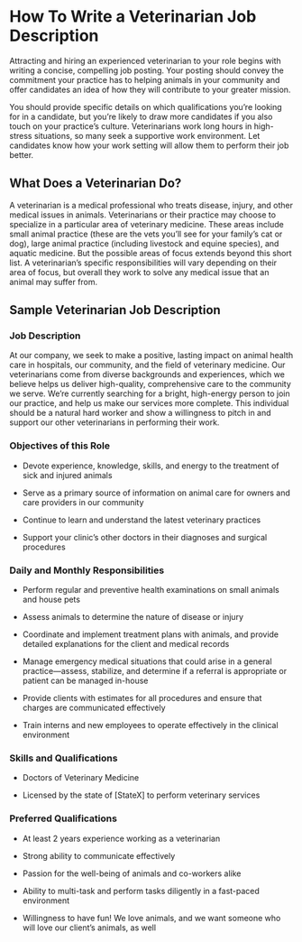 # How To Write a Veterinarian Job Description

Attracting and hiring an experienced veterinarian to your role begins with writing a concise, compelling job posting. Your posting should convey the commitment your practice has to helping animals in your community and offer candidates an idea of how they will contribute to your greater mission.

You should provide specific details on which qualifications you’re looking for in a candidate, but you’re likely to draw more candidates if you also touch on your practice’s culture. Veterinarians work long hours in high-stress situations, so many seek a supportive work environment. Let candidates know how your work setting will allow them to perform their job better.
## What Does a Veterinarian Do?

A veterinarian is a medical professional who treats disease, injury, and other medical issues in animals. Veterinarians or their practice may choose to specialize in a particular area of veterinary medicine. These areas include small animal practice (these are the vets you’ll see for your family’s cat or dog), large animal practice (including livestock and equine species), and aquatic medicine. But the possible areas of focus extends beyond this short list. A veterinarian’s specific responsibilities will vary depending on their area of focus, but overall they work to solve any medical issue that an animal may suffer from.
## Sample Veterinarian Job Description

### Job Description

At our company, we seek to make a positive, lasting impact on animal health care in hospitals, our community, and the field of veterinary medicine. Our veterinarians come from diverse backgrounds and experiences, which we believe helps us deliver high-quality, comprehensive care to the community we serve. We’re currently searching for a bright, high-energy person to join our practice, and help us make our services more complete. This individual should be a natural hard worker and show a willingness to pitch in and support our other veterinarians in performing their work.

### Objectives of this Role

* Devote experience, knowledge, skills, and energy to the treatment of sick and injured animals

* Serve as a primary source of information on animal care for owners and care providers in our community

* Continue to learn and understand the latest veterinary practices

* Support your clinic’s other doctors in their diagnoses and surgical procedures

### Daily and Monthly Responsibilities

* Perform regular and preventive health examinations on small animals and house pets

* Assess animals to determine the nature of disease or injury

* Coordinate and implement treatment plans with animals, and provide detailed explanations for the client and medical records

* Manage emergency medical situations that could arise in a general practice—assess, stabilize, and determine if a referral is appropriate or patient can be managed in-house

* Provide clients with estimates for all procedures and ensure that charges are communicated effectively  

* Train interns and new employees to operate effectively in the clinical environment

### Skills and Qualifications

* Doctors of Veterinary Medicine

* Licensed by the state of [StateX] to perform veterinary services

### Preferred Qualifications

* At least 2 years experience working as a veterinarian

* Strong ability to communicate effectively

* Passion for the well-being of animals and co-workers alike

* Ability to multi-task and perform tasks diligently in a fast-paced environment

* Willingness to have fun! We love animals, and we want someone who will love our client’s animals, as well

